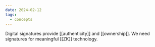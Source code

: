 ```yaml
---
date: 2024-02-12
tags:
  - concepts
---
```


Digital signatures provide [[authenticity]] and [[ownership]]. We need signatures for meaningful [[ZK]] technology. 


